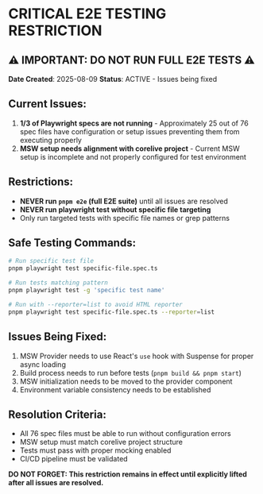 # CRITICAL E2E TESTING RESTRICTION

## ⚠️ IMPORTANT: DO NOT RUN FULL E2E TESTS ⚠️

**Date Created**: 2025-08-09
**Status**: ACTIVE - Issues being fixed

## Current Issues:

1. **1/3 of Playwright specs are not running** - Approximately 25 out of 76 spec files have configuration or setup issues preventing them from executing properly
2. **MSW setup needs alignment with corelive project** - Current MSW setup is incomplete and not properly configured for test environment

## Restrictions:

- **NEVER run `pnpm e2e` (full E2E suite)** until all issues are resolved
- **NEVER run playwright test without specific file targeting**
- Only run targeted tests with specific file names or grep patterns

## Safe Testing Commands:

```bash
# Run specific test file
pnpm playwright test specific-file.spec.ts

# Run tests matching pattern
pnpm playwright test -g 'specific test name'

# Run with --reporter=list to avoid HTML reporter
pnpm playwright test specific-file.spec.ts --reporter=list
```

## Issues Being Fixed:

1. MSW Provider needs to use React's `use` hook with Suspense for proper async loading
2. Build process needs to run before tests (`pnpm build && pnpm start`)
3. MSW initialization needs to be moved to the provider component
4. Environment variable consistency needs to be established

## Resolution Criteria:

- All 76 spec files must be able to run without configuration errors
- MSW setup must match corelive project structure
- Tests must pass with proper mocking enabled
- CI/CD pipeline must be validated

**DO NOT FORGET: This restriction remains in effect until explicitly lifted after all issues are resolved.**
